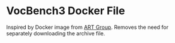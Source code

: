 # VocBench3 Docker File

Inspired by Docker image from [ART Group](https://bitbucket.org/art-uniroma2/vocbench3-docker/src/master/). Removes the need for separately downloading the archive file.

